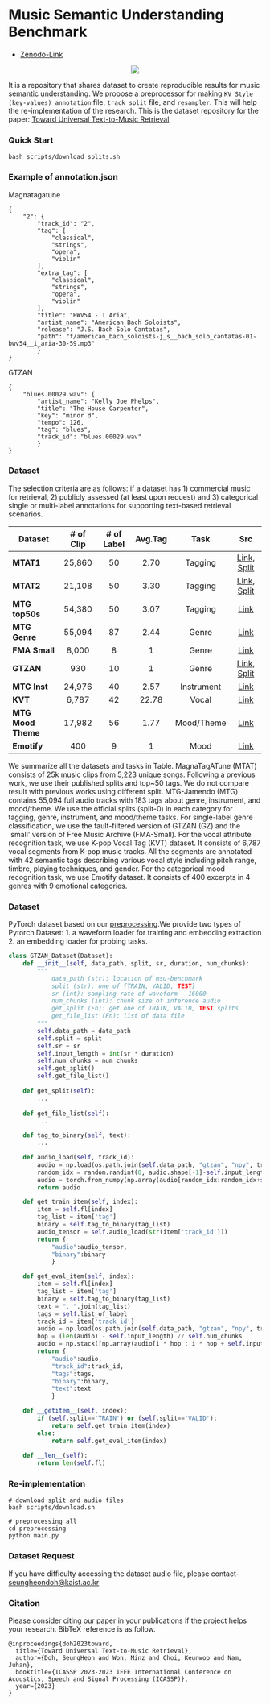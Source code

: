 # Music Semantic Understanding Benchmark

- [Zenodo-Link](https://zenodo.org/record/7338807)

<p align = "center">
    <img src = "https://i.imgur.com/7iYwr0i.png">
</p>

It is a repository that shares dataset to create reproducible results for music semantic understanding. We propose a preprocessor for making `KV Style (key-values) annotation` file, `track split` file, and `resampler`. This will help the re-implementation of the research. This is the dataset repository for the paper: [Toward Universal Text-to-Music Retrieval](https://arxiv.org/abs/2211.14558)


### Quick Start
```
bash scripts/download_splits.sh
```

### Example of annotation.json

Magnatagatune
```
{
    "2": {
        "track_id": "2",
        "tag": [
            "classical",
            "strings",
            "opera",
            "violin"
        ],
        "extra_tag": [
            "classical",
            "strings",
            "opera",
            "violin"
        ],
        "title": "BWV54 - I Aria",
        "artist_name": "American Bach Soloists",
        "release": "J.S. Bach Solo Cantatas",
        "path": "f/american_bach_soloists-j_s__bach_solo_cantatas-01-bwv54__i_aria-30-59.mp3"
        }
}
```

GTZAN
```
{
    "blues.00029.wav": {
        "artist_name": "Kelly Joe Phelps",
        "title": "The House Carpenter",
        "key": "minor d",
        "tempo": 126,
        "tag": "blues",
        "track_id": "blues.00029.wav"
        }
}
```


### Dataset
The selection criteria are as follows: if a dataset has 1) commercial music for retrieval, 2) publicly assessed (at least upon request) and 3) categorical single or multi-label annotations for supporting text-based retrieval scenarios. 

| **Dataset** | # of Clip | # of Label | Avg.Tag | Task | Src |
|---|:---:|:---:|:---:|:---:|:---:|
| **MTAT1** | 25,860 | 50 | 2.70 | Tagging | [Link](https://mirg.city.ac.uk/codeapps/the-magnatagatune-dataset), [Split](https://github.com/p-lambda/jukemir) |
| **MTAT2** | 21,108 | 50 | 3.30 | Tagging | [Link](https://mirg.city.ac.uk/codeapps/the-magnatagatune-dataset), [Split](https://github.com/minzwon/sota-music-tagging-models) |
| **MTG top50s** | 54,380 | 50 | 3.07 | Tagging | [Link](https://github.com/MTG/mtg-jamendo-dataset) |
| **MTG Genre** | 55,094 | 87 | 2.44 | Genre | [Link](https://github.com/MTG/mtg-jamendo-dataset) |
| **FMA Small** | 8,000 | 8 | 1 | Genre | [Link](https://github.com/mdeff/fma) |
| **GTZAN** | 930 | 10 | 1 | Genre | [Link](http://opihi.cs.uvic.ca/sound/genres.tar.gz), [Split](https://github.com/jongpillee/music_dataset_split/tree/master/GTZAN_split) |
| **MTG Inst** | 24,976 | 40 | 2.57 | Instrument | [Link](https://github.com/MTG/mtg-jamendo-dataset) |
| **KVT** | 6,787 | 42 | 22.78 | Vocal | [Link](https://khlukekim.github.io/kvtdataset/) |
| **MTG Mood Theme** | 17,982 | 56 | 1.77 | Mood/Theme | [Link](https://github.com/MTG/mtg-jamendo-dataset) |
| **Emotify** | 400 | 9 | 1 | Mood | [Link](http://www2.projects.science.uu.nl/memotion/emotifydata/) |

We summarize all the datasets and tasks in Table. MagnaTagATune (MTAT) consists of 25k music clips from 5,223 unique songs. Following a previous work, we use their published splits and top~50 tags. We do not compare result with previous works using different split. MTG-Jamendo (MTG) contains 55,094 full audio tracks with 183 tags about genre, instrument, and mood/theme. We use the official splits (split-0) in each category for tagging, genre, instrument, and mood/theme tasks. For single-label genre classification, we use the fault-filtered version of GTZAN (GZ) and the `small' version of Free Music Archive (FMA-Small). For the vocal attribute recognition task, we use K-pop Vocal Tag (KVT) dataset. It consists of 6,787 vocal segments from K-pop music tracks. All the segments are annotated with 42 semantic tags describing various vocal style including pitch range, timbre, playing techniques, and gender. For the categorical mood recognition task, we use Emotify dataset. It consists of 400 excerpts in 4 genres with 9 emotional categories.

### Dataset
PyTorch dataset based on our [preprocessing](https://zenodo.org/record/7338807).We provide two types of Pytorch Dataset: 
    1. a waveform loader for training and embedding extraction
    2. an embedding loader for probing tasks.


```python
class GTZAN_Dataset(Dataset):
    def __init__(self, data_path, split, sr, duration, num_chunks):
        """
            data_path (str): location of msu-benchmark
            split (str): one of {TRAIN, VALID, TEST}
            sr (int): sampling rate of waveform - 16000
            num_chunks (int): chunk size of inference audio
            get_split (Fn): get one of TRAIN, VALID, TEST splits
            get_file_list (Fn): list of data file
        """
        self.data_path = data_path
        self.split = split
        self.sr = sr
        self.input_length = int(sr * duration)
        self.num_chunks = num_chunks
        self.get_split()
        self.get_file_list()
    
    def get_split(self):
        ...
    
    def get_file_list(self):
        ...

    def tag_to_binary(self, text):
        ...

    def audio_load(self, track_id):
        audio = np.load(os.path.join(self.data_path, "gtzan", "npy", track_id.replace(".wav",".npy")), mmap_mode='r')
        random_idx = random.randint(0, audio.shape[-1]-self.input_length)
        audio = torch.from_numpy(np.array(audio[random_idx:random_idx+self.input_length]))
        return audio

    def get_train_item(self, index):
        item = self.fl[index]
        tag_list = item['tag']
        binary = self.tag_to_binary(tag_list)
        audio_tensor = self.audio_load(str(item['track_id']))
        return {
            "audio":audio_tensor, 
            "binary":binary            
            }

    def get_eval_item(self, index):
        item = self.fl[index]
        tag_list = item['tag']
        binary = self.tag_to_binary(tag_list)
        text = ", ".join(tag_list)
        tags = self.list_of_label
        track_id = item['track_id']
        audio = np.load(os.path.join(self.data_path, "gtzan", "npy", track_id.replace(".wav",".npy")), mmap_mode='r')
        hop = (len(audio) - self.input_length) // self.num_chunks
        audio = np.stack([np.array(audio[i * hop : i * hop + self.input_length]) for i in range(self.num_chunks)]).astype('float32')
        return {
            "audio":audio, 
            "track_id":track_id, 
            "tags":tags, 
            "binary":binary, 
            "text":text
            }

    def __getitem__(self, index):
        if (self.split=='TRAIN') or (self.split=='VALID'):
            return self.get_train_item(index)
        else:
            return self.get_eval_item(index)
            
    def __len__(self):
        return len(self.fl)
```

### Re-implementation
```
# download split and audio files
bash scripts/download.sh

# preprocessing all
cd preprocessing
python main.py
```

### Dataset Request
If you have difficulty accessing the dataset audio file, please contact- seungheondoh@kaist.ac.kr

### Citation
Please consider citing our paper in your publications if the project helps your research. BibTeX reference is as follow.
```
@inproceedings{doh2023toward,
  title={Toward Universal Text-to-Music Retrieval},
  author={Doh, SeungHeon and Won, Minz and Choi, Keunwoo and Nam, Juhan},
  booktitle={ICASSP 2023-2023 IEEE International Conference on Acoustics, Speech and Signal Processing (ICASSP)},
  year={2023}
}
```
